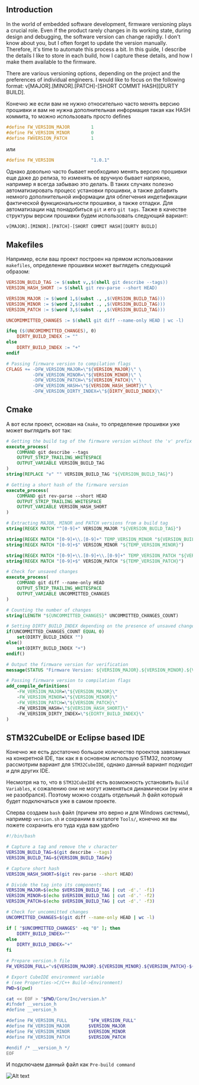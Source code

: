 ## Introduction
In the world of embedded software development, firmware versioning plays a crucial role. Even if the product rarely changes in its working state, during design and debugging, the software version can change rapidly. I don't know about you, but I often forget to update the version manually. Therefore, it's time to automate this process a bit.
In this guide, I describe the details I like to store in each build, how I capture these details, and how I make them available to the firmware.

There are various versioning options, depending on the project and the preferences of individual engineers. I would like to focus on the following format:
v[MAJOR].[MINOR].[PATCH]-[SHORT COMMIT HASH][DURTY BUILD].

Конечно же если вам не нужно относительно часто менять версию прошивки и вам не нужна дополнительная информация такая как HASH коммита, то можно использовать просто defines

```c
#define FW_VERSION_MAJOR        1
#define FW_VERSION_MINOR        0
#define FWVERSION_PATCH         1
```

или

```C
#define FW_VERSION              "1.0.1"
```

Однако довольно часто бывает необходимо менять версию прошивки еще даже до релиза, то изменять ее вручную бывает напряжно, например я всегда забываю это делать. В таких случаях полезно автоматизировать процесс установки прошивки, а также добавить немного дополнительной информации для облегчения индетификации фактической функциональности прошивки, а также отладки. Для автоматизации над понадобиться ``git`` и его ``git tags``. Также в качестве структуры версии прошивки будем использовать следующий вариант:

``v[MAJOR].[MINOR].[PATCH]-[SHORT COMMIT HASH][DURTY BUILD]``


## Makefiles

Например, если ваш проект построен на прямом использовании ``makefiles``, определение прошивки может выглядеть следующий образом:

```makefile
VERSION_BUILD_TAG := $(subst v,,$(shell git describe --tags))
VERSION_HASH_SHORT := $(shell git rev-parse --short HEAD)

VERSION_MAJOR := $(word 1,$(subst ., ,$(VERSION_BUILD_TAG)))
VERSION_MINOR := $(word 2,$(subst ., ,$(VERSION_BUILD_TAG)))
VERSION_PATCH := $(word 3,$(subst ., ,$(VERSION_BUILD_TAG)))

UNCOMIMMITTED_CHANGES := $(shell git diff --name-only HEAD | wc -l)

ifeq ($(UNCOMIMMITTED_CHANGES), 0)
    DIRTY_BUILD_INDEX := ""
else
    DIRTY_BUILD_INDEX := "+"
endif

# Passing firmware version to compilation flags
CFLAGS += -DFW_VERSION_MAJOR=\"${VERSION_MAJOR}\" \
		  -DFW_VERSION_MINOR=\"${VERSION_MINOR}\" \
		  -DFW_VERSION_PATCH=\"${VERSION_PATCH}\" \
		  -DFW_VERSION_HASH=\"${VERSION_HASH_SHORT}\" \
		  -DFW_VERSION_DIRTY_INDEX=\"${DIRTY_BUILD_INDEX}\"
```

## Cmake

А вот если проект, основан на ``Cmake``, то определение прошивки уже может выглядить вот так:

```cmake
# Getting the build tag of the firmware version without the 'v' prefix
execute_process(
    COMMAND git describe --tags
    OUTPUT_STRIP_TRAILING_WHITESPACE
    OUTPUT_VARIABLE VERSION_BUILD_TAG
)
string(REPLACE "v" "" VERSION_BUILD_TAG "${VERSION_BUILD_TAG}")

# Getting a short hash of the firmware version
execute_process(
    COMMAND git rev-parse --short HEAD
    OUTPUT_STRIP_TRAILING_WHITESPACE
    OUTPUT_VARIABLE VERSION_HASH_SHORT
)

# Extracting MAJOR, MINOR and PATCH versions from a build tag
string(REGEX MATCH "^[0-9]+" VERSION_MAJOR "${VERSION_BUILD_TAG}")

string(REGEX MATCH "[0-9]+\\.[0-9]+" TEMP_VERSION_MINOR "${VERSION_BUILD_TAG}")
string(REGEX MATCH "[0-9]+$" VERSION_MINOR "${TEMP_VERSION_MINOR}")

string(REGEX MATCH "[0-9]+\\.[0-9]+\\.[0-9]+" TEMP_VERSION_PATCH "${VERSION_BUILD_TAG}")
string(REGEX MATCH "[0-9]+$" VERSION_PATCH "${TEMP_VERSION_PATCH}")

# Check for unsaved changes
execute_process(
    COMMAND git diff --name-only HEAD
    OUTPUT_STRIP_TRAILING_WHITESPACE
    OUTPUT_VARIABLE UNCOMMITTED_CHANGES
)

# Counting the number of changes
string(LENGTH "${UNCOMMITTED_CHANGES}" UNCOMMITTED_CHANGES_COUNT)

# Setting DIRTY_BUILD_INDEX depending on the presence of unsaved changes
if(UNCOMMITTED_CHANGES_COUNT EQUAL 0)
    set(DIRTY_BUILD_INDEX "")
else()
    set(DIRTY_BUILD_INDEX "+")
endif()

# Output the firmware version for verification
message(STATUS "Firmware Version: ${VERSION_MAJOR}.${VERSION_MINOR}.${VERSION_PATCH}-${VERSION_HASH_SHORT}${DIRTY_BUILD_INDEX}")

# Passing firmware version to compilation flags
add_compile_definitions(
    -FW_VERSION_MAJOR=\"${VERSION_MAJOR}\"
    -FW_VERSION_MINOR=\"${VERSION_MINOR}\"
    -FW_VERSION_PATCH=\"${VERSION_PATCH}\"
    -FW_VERSION_HASH=\"${VERSION_HASH_SHORT}\"
    -FW_VERSION_DIRTY_INDEX=\"${DIRTY_BUILD_INDEX}\"
)
```

## STM32CubeIDE or Eclipse based IDE

Конечно же есть достаточно большое количество проектов завязанных на конкретной IDE, так как я в основном использую STM32, поэтому рассмотрим вариант для ``STM32CubeIDE``, однако данный вариант подходит и для других IDE.

Несмотря на то, что в ``STM32CubeIDE`` есть возможность установить ``Build Variables``, к сожалению они не могут изменяться динамически (ну или я не разобрался). Поэтому можно создать отдельный .h файл который будет подключаться уже в самом проекте.

Сперва создаем ``bash`` файл (причем это верно и для Windows системы), например ``version.sh`` и сохраним в каталоге ``Tools/``, конечно же вы пожете сохранить его туда куда вам удобно

```bash
#!/bin/bash

# Capture a tag and remove the v character
VERSION_BUILD_TAG=$(git describe --tags)
VERSION_BUILD_TAG=${VERSION_BUILD_TAG#v}

# Capture short hash
VERSION_HASH_SHORT=$(git rev-parse --short HEAD)

# Divide the tag into its components
VERSION_MAJOR=$(echo $VERSION_BUILD_TAG | cut -d'.' -f1)
VERSION_MINOR=$(echo $VERSION_BUILD_TAG | cut -d'.' -f2)
VERSION_PATCH=$(echo $VERSION_BUILD_TAG | cut -d'.' -f3)

# Check for uncommitted changes
UNCOMMITTED_CHANGES=$(git diff --name-only HEAD | wc -l)

if [ "$UNCOMMITTED_CHANGES" -eq "0" ]; then
    DIRTY_BUILD_INDEX=""
else
    DIRTY_BUILD_INDEX="+"
fi

# Prepare version.h file
FW_VERSION_FULL="v${VERSION_MAJOR}.${VERSION_MINOR}.${VERSION_PATCH}-${VERSION_HASH_SHORT}${DIRTY_BUILD_INDEX}"

# Export CubeIDE environment variable 
# (see Properties->C/C++ Build->Environment)
PWD=$(pwd)

cat << EOF > "$PWD/Core/Inc/version.h"
#ifndef __version_h
#define __version_h

#define FW_VERSION_FULL        "$FW_VERSION_FULL"
#define FW_VERSION_MAJOR       $VERSION_MAJOR
#define FW_VERSION_MINOR       $VERSION_MINOR
#define FW_VERSION_PATCH       $VERSION_PATCH

#endif /* __version_h */
EOF

```

И подключаем данный файл как ``Pre-build command``

![Alt text]("https://github.com/UladShumeika/How-to-determine-the-firmware-version/blob/main/setting_version.png")


 